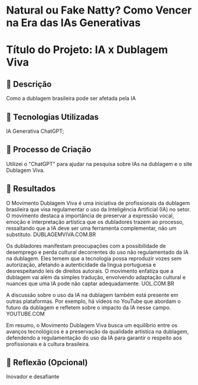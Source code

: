# Natural ou Fake Natty? Como Vencer na Era das IAs Generativas
# Título do Projeto: IA x Dublagem Viva

## 📒 Descrição
Como a dublagem brasileira pode ser afetada pela IA

## 🤖 Tecnologias Utilizadas
IA Generativa ChatGPT;

## 🧐 Processo de Criação
Utilizei o "ChatGPT" para ajudar na pesquisa sobre IAs na dublagem e o site Dublagem Viva.

## 🚀 Resultados
O Movimento Dublagem Viva é uma iniciativa de profissionais da dublagem brasileira que visa regulamentar o uso da Inteligência Artificial (IA) no setor. O movimento destaca a importância de preservar a expressão vocal, emoção e interpretação artística que os dubladores trazem ao processo, ressaltando que a IA deve ser uma ferramenta complementar, não um substituto. 
DUBLAGEMVIVA.COM.BR

Os dubladores manifestam preocupações com a possibilidade de desemprego e perda cultural decorrentes do uso não regulamentado da IA na dublagem. Eles temem que a tecnologia possa reproduzir vozes sem autorização, afetando a autenticidade da língua portuguesa e desrespeitando leis de direitos autorais. O movimento enfatiza que a dublagem vai além da simples tradução, envolvendo adaptação cultural e nuances que uma IA pode não captar adequadamente. 
UOL.COM.BR

A discussão sobre o uso da IA na dublagem também está presente em outras plataformas. Por exemplo, há vídeos no YouTube que abordam o futuro da dublagem e refletem sobre o impacto da IA nesse campo. 
YOUTUBE.COM

Em resumo, o Movimento Dublagem Viva busca um equilíbrio entre os avanços tecnológicos e a preservação da qualidade artística na dublagem, defendendo a regulamentação do uso da IA para garantir o respeito aos profissionais e à cultura brasileira.

## 💭 Reflexão (Opcional)
Inovador e desafiante
```

